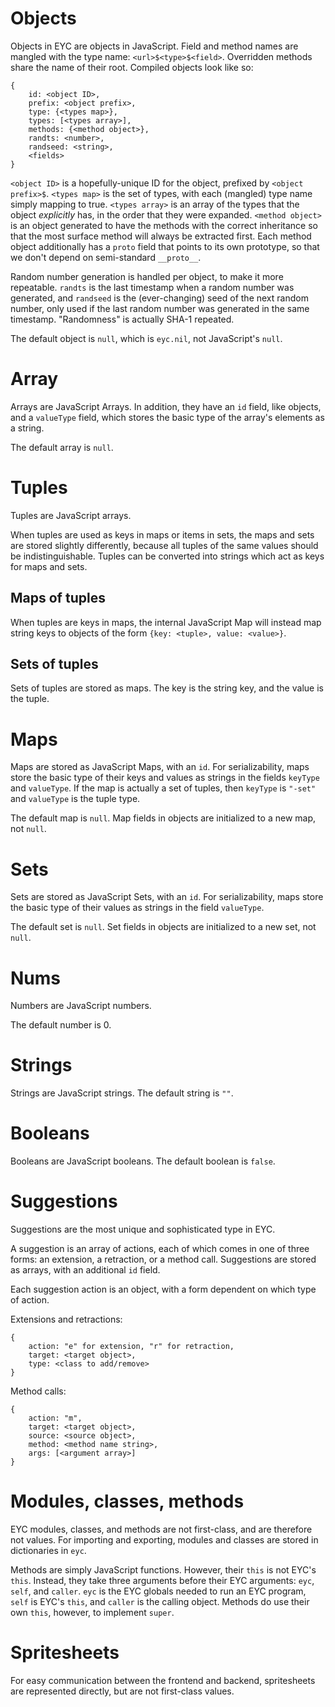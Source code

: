 # Objects

Objects in EYC are objects in JavaScript. Field and method names are mangled
with the type name: `<url>$<type>$<field>`. Overridden methods share the name of
their root. Compiled objects look like so:

```
{
    id: <object ID>,
    prefix: <object prefix>,
    type: {<types map>},
    types: [<types array>],
    methods: {<method object>},
    randts: <number>,
    randseed: <string>,
    <fields>
}
```

`<object ID>` is a hopefully-unique ID for the object, prefixed by
`<object prefix>$`. `<types map>` is the set of types, with each (mangled) type
name simply mapping to true. `<types array>` is an array of the types that the
object *explicitly* has, in the order that they were expanded.
`<method object>` is an object generated to have the methods with the correct
inheritance so that the most surface method will always be extracted first.
Each method object additionally has a `proto` field that points to its own
prototype, so that we don't depend on semi-standard `__proto__`.

Random number generation is handled per object, to make it more repeatable.
`randts` is the last timestamp when a random number was generated, and
`randseed` is the (ever-changing) seed of the next random number, only used if
the last random number was generated in the same timestamp. "Randomness" is
actually SHA-1 repeated.

The default object is `null`, which is `eyc.nil`, not JavaScript's `null`.


# Array

Arrays are JavaScript Arrays. In addition, they have an `id` field, like
objects, and a `valueType` field, which stores the basic type of the array's
elements as a string.

The default array is `null`.


# Tuples

Tuples are JavaScript arrays.

When tuples are used as keys in maps or items in sets, the maps and sets are
stored slightly differently, because all tuples of the same values should be
indistinguishable. Tuples can be converted into strings which act as keys for
maps and sets.
 
## Maps of tuples

When tuples are keys in maps, the internal JavaScript Map will instead map
string keys to objects of the form `{key: <tuple>, value: <value>}`.

## Sets of tuples

Sets of tuples are stored as maps. The key is the string key, and the value is
the tuple.


# Maps

Maps are stored as JavaScript Maps, with an `id`. For serializability, maps
store the basic type of their keys and values as strings in the fields
`keyType` and `valueType`. If the map is actually a set of tuples, then
`keyType` is `"-set"` and `valueType` is the tuple type.

The default map is `null`. Map fields in objects are initialized to a new map,
not `null`.


# Sets

Sets are stored as JavaScript Sets, with an `id`. For serializability, maps
store the basic type of their values as strings in the field `valueType`.

The default set is `null`. Set fields in objects are initialized to a new set,
not `null`.


# Nums

Numbers are JavaScript numbers.

The default number is 0.


# Strings

Strings are JavaScript strings. The default string is `""`.


# Booleans

Booleans are JavaScript booleans. The default boolean is `false`.


# Suggestions

Suggestions are the most unique and sophisticated type in EYC.

A suggestion is an array of actions, each of which comes in one of three forms:
an extension, a retraction, or a method call. Suggestions are stored as arrays,
with an additional `id` field.

Each suggestion action is an object, with a form dependent on which type of
action.

Extensions and retractions:
```
{
    action: "e" for extension, "r" for retraction,
    target: <target object>,
    type: <class to add/remove>
}
```

Method calls:
```
{
    action: "m",
    target: <target object>,
    source: <source object>,
    method: <method name string>,
    args: [<argument array>]
}
```


# Modules, classes, methods

EYC modules, classes, and methods are not first-class, and are therefore not
values. For importing and exporting, modules and classes are stored in
dictionaries in `eyc`.

Methods are simply JavaScript functions. However, their `this` is not EYC's
`this`.  Instead, they take three arguments before their EYC arguments: `eyc`,
`self`, and `caller`.  `eyc` is the EYC globals needed to run an EYC program,
`self` is EYC's `this`, and `caller` is the calling object. Methods do use
their own `this`, however, to implement `super`.


# Spritesheets

For easy communication between the frontend and backend, spritesheets are
represented directly, but are not first-class values.
